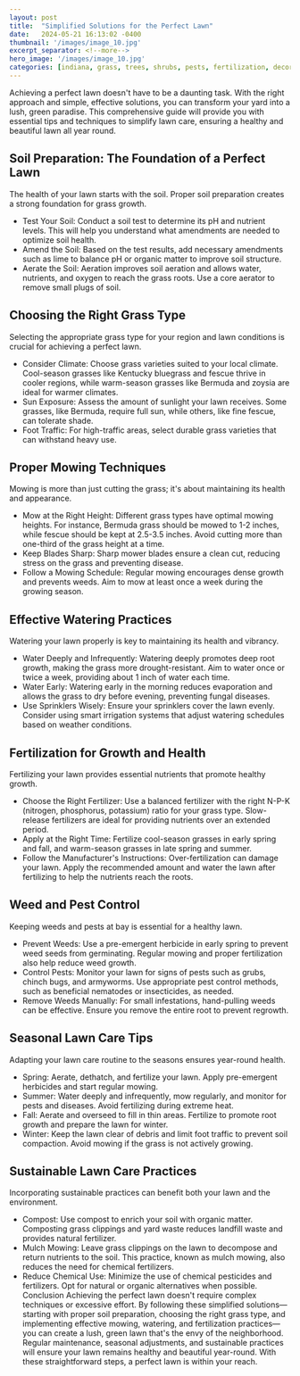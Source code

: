 ```yaml
---
layout: post
title:  "Simplified Solutions for the Perfect Lawn"
date:   2024-05-21 16:13:02 -0400
thumbnail: '/images/image_10.jpg'
excerpt_separator: <!--more-->
hero_image: '/images/image_10.jpg'
categories: [indiana, grass, trees, shrubs, pests, fertilization, decoration, curb appeal, garden, flowers, recreation]
---
```

Achieving a perfect lawn doesn't have to be a daunting task. <!--more-->With the right approach and simple, effective solutions, you can transform your yard into a lush, green paradise. This comprehensive guide will provide you with essential tips and techniques to simplify lawn care, ensuring a healthy and beautiful lawn all year round.
## Soil Preparation: The Foundation of a Perfect Lawn
The health of your lawn starts with the soil. Proper soil preparation creates a strong foundation for grass growth.
* Test Your Soil: Conduct a soil test to determine its pH and nutrient levels. This will help you understand what amendments are needed to optimize soil health.
* Amend the Soil: Based on the test results, add necessary amendments such as lime to balance pH or organic matter to improve soil structure.
* Aerate the Soil: Aeration improves soil aeration and allows water, nutrients, and oxygen to reach the grass roots. Use a core aerator to remove small plugs of soil.

## Choosing the Right Grass Type
Selecting the appropriate grass type for your region and lawn conditions is crucial for achieving a perfect lawn.
* Consider Climate: Choose grass varieties suited to your local climate. Cool-season grasses like Kentucky bluegrass and fescue thrive in cooler regions, while warm-season grasses like Bermuda and zoysia are ideal for warmer climates.
* Sun Exposure: Assess the amount of sunlight your lawn receives. Some grasses, like Bermuda, require full sun, while others, like fine fescue, can tolerate shade.
* Foot Traffic: For high-traffic areas, select durable grass varieties that can withstand heavy use.

## Proper Mowing Techniques
Mowing is more than just cutting the grass; it's about maintaining its health and appearance.
* Mow at the Right Height: Different grass types have optimal mowing heights. For instance, Bermuda grass should be mowed to 1-2 inches, while fescue should be kept at 2.5-3.5 inches. Avoid cutting more than one-third of the grass height at a time.
* Keep Blades Sharp: Sharp mower blades ensure a clean cut, reducing stress on the grass and preventing disease.
* Follow a Mowing Schedule: Regular mowing encourages dense growth and prevents weeds. Aim to mow at least once a week during the growing season.

## Effective Watering Practices
Watering your lawn properly is key to maintaining its health and vibrancy.
* Water Deeply and Infrequently: Watering deeply promotes deep root growth, making the grass more drought-resistant. Aim to water once or twice a week, providing about 1 inch of water each time.
* Water Early: Watering early in the morning reduces evaporation and allows the grass to dry before evening, preventing fungal diseases.
* Use Sprinklers Wisely: Ensure your sprinklers cover the lawn evenly. Consider using smart irrigation systems that adjust watering schedules based on weather conditions.

## Fertilization for Growth and Health
Fertilizing your lawn provides essential nutrients that promote healthy growth.
* Choose the Right Fertilizer: Use a balanced fertilizer with the right N-P-K (nitrogen, phosphorus, potassium) ratio for your grass type. Slow-release fertilizers are ideal for providing nutrients over an extended period.
* Apply at the Right Time: Fertilize cool-season grasses in early spring and fall, and warm-season grasses in late spring and summer.
* Follow the Manufacturer's Instructions: Over-fertilization can damage your lawn. Apply the recommended amount and water the lawn after fertilizing to help the nutrients reach the roots.

## Weed and Pest Control
Keeping weeds and pests at bay is essential for a healthy lawn.
* Prevent Weeds: Use a pre-emergent herbicide in early spring to prevent weed seeds from germinating. Regular mowing and proper fertilization also help reduce weed growth.
* Control Pests: Monitor your lawn for signs of pests such as grubs, chinch bugs, and armyworms. Use appropriate pest control methods, such as beneficial nematodes or insecticides, as needed.
* Remove Weeds Manually: For small infestations, hand-pulling weeds can be effective. Ensure you remove the entire root to prevent regrowth.

## Seasonal Lawn Care Tips
Adapting your lawn care routine to the seasons ensures year-round health.
* Spring: Aerate, dethatch, and fertilize your lawn. Apply pre-emergent herbicides and start regular mowing.
* Summer: Water deeply and infrequently, mow regularly, and monitor for pests and diseases. Avoid fertilizing during extreme heat.
* Fall: Aerate and overseed to fill in thin areas. Fertilize to promote root growth and prepare the lawn for winter.
* Winter: Keep the lawn clear of debris and limit foot traffic to prevent soil compaction. Avoid mowing if the grass is not actively growing.

## Sustainable Lawn Care Practices
Incorporating sustainable practices can benefit both your lawn and the environment.
* Compost: Use compost to enrich your soil with organic matter. Composting grass clippings and yard waste reduces landfill waste and provides natural fertilizer.
* Mulch Mowing: Leave grass clippings on the lawn to decompose and return nutrients to the soil. This practice, known as mulch mowing, also reduces the need for chemical fertilizers.
* Reduce Chemical Use: Minimize the use of chemical pesticides and fertilizers. Opt for natural or organic alternatives when possible.
Conclusion
Achieving the perfect lawn doesn't require complex techniques or excessive effort. By following these simplified solutions—starting with proper soil preparation, choosing the right grass type, and implementing effective mowing, watering, and fertilization practices—you can create a lush, green lawn that's the envy of the neighborhood. Regular maintenance, seasonal adjustments, and sustainable practices will ensure your lawn remains healthy and beautiful year-round. With these straightforward steps, a perfect lawn is within your reach.

